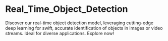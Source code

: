 # Real_Time_Object_Detection
Discover our real-time object detection model, leveraging cutting-edge deep learning for swift, accurate identification of objects in images or video streams. Ideal for diverse applications. Explore now!
